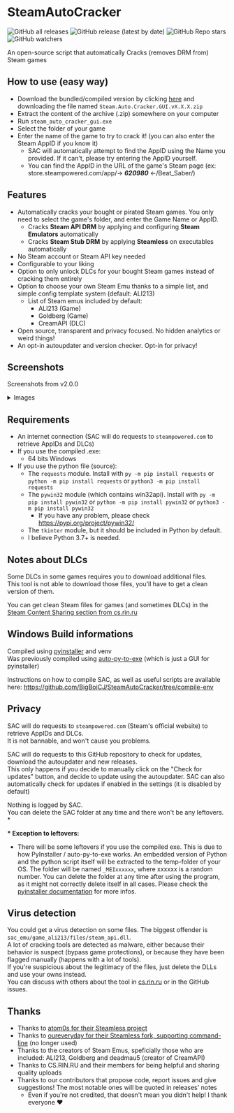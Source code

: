 # SteamAutoCracker
![GitHub all releases](https://img.shields.io/github/downloads/BigBoiCJ/SteamAutoCracker/total?color=brightgreen&label=Total%20downloads)
![GitHub release (latest by date)](https://img.shields.io/github/downloads/BigBoiCJ/SteamAutoCracker/latest/total?color=green&label=Latest%20version%20downloads)
![GitHub Repo stars](https://img.shields.io/github/stars/BigBoiCJ/SteamAutoCracker?color=yellow&label=Stars)
![GitHub watchers](https://img.shields.io/github/watchers/BigBoiCJ/SteamAutoCracker?label=Watchers)

An open-source script that automatically Cracks (removes DRM from) Steam games

## How to use (easy way)
- Download the bundled/compiled version by clicking [here](https://github.com/BigBoiCJ/SteamAutoCracker/releases/latest) and downloading the file named `Steam.Auto.Cracker.GUI.vX.X.X.zip`
- Extract the content of the archive (.zip) somewhere on your computer
- Run `steam_auto_cracker_gui.exe`
- Select the folder of your game
- Enter the name of the game to try to crack it! (you can also enter the Steam AppID if you know it)
  - SAC will automatically attempt to find the AppID using the Name you provided. If it can't, please try entering the AppID yourself.
  - You can find the AppID in the URL of the game's Steam page (ex: store.steampowered.com/app/-> ***620980*** <-/Beat_Saber/)

## Features
- Automatically cracks your bought or pirated Steam games. You only need to select the game's folder, and enter the Game Name or AppID.
  - Cracks **Steam API DRM** by applying and configuring **Steam Emulators** automatically
  - Cracks **Steam Stub DRM** by applying **Steamless** on executables automatically
- No Steam account or Steam API key needed
- Configurable to your liking
- Option to only unlock DLCs for your bought Steam games instead of cracking them entirely
- Option to choose your own Steam Emu thanks to a simple list, and simple config template system (default: ALI213)
  - List of Steam emus included by default:
    - ALI213 (Game)
    - Goldberg (Game)
    - CreamAPI (DLC)
- Open source, transparent and privacy focused. No hidden analytics or weird things!
- An opt-in autoupdater and version checker. Opt-in for privacy!

## Screenshots
Screenshots from v2.0.0

<details>
<summary>Images</summary>
<img src="https://github.com/BigBoiCJ/SteamAutoCracker/assets/101492671/6b9cd91e-9ff1-42a2-9efb-09586d41dbd3" width=50% height=50%>
<img src="https://github.com/BigBoiCJ/SteamAutoCracker/assets/101492671/039d5af8-1bad-47ec-b4c0-b164cc0388eb" width=50% height=50%>
<img src="https://github.com/BigBoiCJ/SteamAutoCracker/assets/101492671/25f0c44c-262f-4358-b694-fb0792bbcf52" width=50% height=50%>
</details>

## Requirements
- An internet connection (SAC will do requests to `steampowered.com` to retrieve AppIDs and DLCs)
- If you use the compiled .exe:
  - 64 bits Windows
- If you use the python file (source):
  - The `requests` module. Install with `py -m pip install requests` or `python -m pip install requests` or `python3 -m pip install requests`
  - The `pywin32` module (which contains win32api). Install with `py -m pip install pywin32` or `python -m pip install pywin32` or `python3 -m pip install pywin32`
    - If you have any problem, please check https://pypi.org/project/pywin32/
  - The `tkinter` module, but it should be included in Python by default.
  - I believe Python 3.7+ is needed.

## Notes about DLCs
Some DLCs in some games requires you to download additional files.\
This tool is not able to download those files, you'll have to get a clean version of them.

You can get clean Steam files for games (and sometimes DLCs) in the [Steam Content Sharing section from cs.rin.ru](https://cs.rin.ru/forum/viewforum.php?f=22)

## Windows Build informations
Compiled using [pyinstaller](https://pypi.org/project/pyinstaller/) and venv\
Was previously compiled using [auto-py-to-exe](https://pypi.org/project/auto-py-to-exe/) (which is just a GUI for pyinstaller)

Instructions on how to compile SAC, as well as useful scripts are available here: https://github.com/BigBoiCJ/SteamAutoCracker/tree/compile-env

## Privacy
SAC will do requests to `steampowered.com` (Steam's official website) to retrieve AppIDs and DLCs.\
It is not bannable, and won't cause you problems.

SAC will do requests to this GitHub repository to check for updates, download the autoupdater and new releases.\
This only happens if you decide to manually click on the "Check for updates" button, and decide to update using the autoupdater. SAC can also automatically check for updates if enabled in the settings (it is disabled by default)

Nothing is logged by SAC.\
You can delete the SAC folder at any time and there won't be any leftovers. *

__* Exception to leftovers:__
- There will be some leftovers if you use the compiled exe. This is due to how PyInstaller / auto-py-to-exe works. An embedded version of Python and the python script itself will be extracted to the temp-folder of your OS. The folder will be named `_MEIxxxxxx`, where xxxxxx is a random number. You can delete the folder at any time after using the program, as it might not correctly delete itself in all cases. Please check the [pyinstaller documentation](https://pyinstaller.org/en/stable/operating-mode.html#how-the-one-file-program-works) for more infos.

## Virus detection
You could get a virus detection on some files. The biggest offender is `sac_emu/game_ali213/files/steam_api.dll`.\
A lot of cracking tools are detected as malware, either because their behavior is suspect (bypass game protections), or because they have been flagged manually (happens with a lot of tools).\
If you're suspicious about the legitimacy of the files, just delete the DLLs and use your owns instead.\
You can discuss with others about the tool in [cs.rin.ru](https://cs.rin.ru/forum/viewtopic.php?f=10&t=120610) or in the GitHub issues.

## Thanks
- Thanks to [atom0s for their Steamless project](https://github.com/atom0s/Steamless)
- Thanks to [oureveryday for their Steamless fork, supporting command-line](https://github.com/oureveryday/Steamless_CLI) (no longer used)
- Thanks to the creators of Steam Emus, speficially those who are included: ALI213, Goldberg and deadmau5 (creator of CreamAPI)
- Thanks to CS.RIN.RU and their members for being helpful and sharing quality uploads
- Thanks to our contributors that propose code, report issues and give suggestions! The most notable ones will be quoted in releases' notes
  - Even if you're not credited, that doesn't mean you didn't help! I thank everyone :heart:
